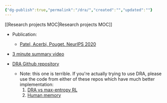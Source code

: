 ```yaml
---
{"dg-publish":true,"permalink":"/dra/","created":"","updated":""}
---
```


[[Research projects MOC\|Research projects MOC]]

- Publication:
	- [Patel, Acerbi, Pouget. NeurIPS 2020](https://papers.nips.cc/paper/2020/hash/c4fac8fb3c9e17a2f4553a001f631975-Abstract.html)

- [3 minute summary video](https://www.youtube.com/watch?v=1MJJkJd_umA)

- [DRA Github repository](https://github.com/nisheetpatel/DynamicResourceAllocator)
	- Note: this one is terrible. If you're actually trying to use DRA, please use the code from either of these repos which have much better implementation:
		1. [DRA vs max-entropy RL](https://github.com/nisheetpatel/DRA_vs_maxEntRL)
		2. [Human memory](https://github.com/nisheetpatel/human-memory)
